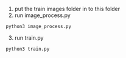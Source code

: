 1. put the train images folder in to this folder
2. run image_process.py
```
python3 image_process.py
```
3. run train.py
```
python3 train.py
```